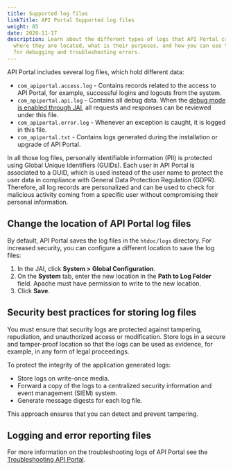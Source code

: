 ```yaml
---
title: Supported log files
linkTitle: API Portal Supported log files
weight: 85
date: 2020-11-17
description: Learn about the different types of logs that API Portal creates,
  where they are located, what is their purposes, and how you can use the logs
  for debugging and troubleshooting errors.
---
```


API Portal includes several log files, which hold different data:

* `com_apiportal.access.log` - Contains records related to the access to API Portal, for example, successful logins and logouts from the system.
* `com_apiportal.api.log` - Contains all debug data. When the [debug mode is enabled through JAI](/docs/apim_installation/apiportal_install/secure_harden_portal#configure-joomla-administrator-interface-jai), all requests and responses can be reviewed under this file.
* `com_apiportal.error.log` - Whenever an exception is caught, it is logged in this file.
* `com_apiportal.txt` - Contains logs generated during the installation or upgrade of API Portal.

In all those log files, personally identifiable information (PII) is protected using Global Unique Identifiers (GUIDs). Each user in API Portal is associated to a GUID, which is used instead of the user name to protect the user data in compliance with General Data Protection Regulation (GDPR). Therefore, all log records are personalized and can be used to check for malicious activity coming from a specific user without compromising their personal information.

## Change the location of API Portal log files

By default, API Portal saves the log files in the `htdoc/logs` directory. For increased security, you can configure a different location to save the log files:

1. In the JAI, click **System > Global Configuration**.
2. On the **System** tab, enter the new location in the **Path to Log Folder** field. Apache must have permission to write to the new location.
3. Click **Save**.

## Security best practices for storing log files

You must ensure that security logs are protected against tampering, repudiation, and unauthorized access or modification. Store logs in a secure and tamper-proof location so that the logs can be used as evidence, for example, in any form of legal proceedings.

To protect the integrity of the application generated logs:

* Store logs on write-once media.
* Forward a copy of the logs to a centralized security information and event management (SIEM) system.
* Generate message digests for each log file.

This approach ensures that you can detect and prevent tampering.

## Logging and error reporting files

For more information on the troubleshooting logs of API Portal see the [Troubleshooting API Portal](/docs/apim_administration/apiportal_admin/troubleshooting#logging-and-error-reporting).